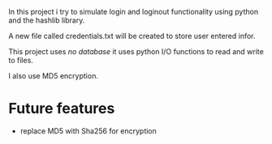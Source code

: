 In this project i try to simulate login and loginout functionality using python and the hashlib library.

A new file called credentials.txt will be created to store user entered infor.

This project uses *no database* it uses python I/O functions to read and write to files.

I also use MD5 encryption.


# Future features

- replace MD5 with Sha256 for encryption
